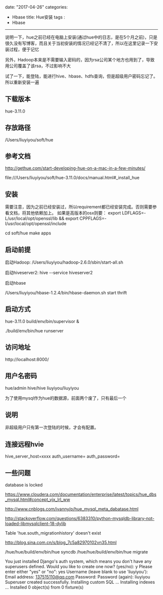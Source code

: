 date: "2017-04-26"
categories: 
  - Hbase
title: Hue安装
tags : 
 - Hbase
---

说明一下，hue之前已经在电脑上安装(通过hue中的日志，是在5个月之前)，只是很久没有写博客，而且关于当初安装的情况已经记不清了，所以在这里记录一下安装过程，便于记忆

另外，Hadoop本来是不需要输入密码的，因为rsa公司某个地方也用到了，导致用公司覆盖了该rsa，不过影响不大


试了一下，能登陆，能进行hive、hbase、hdfs查询，但是超级用户密码忘记了。所以重新安装一遍

## 下载版本  

hue-3.11.0


## 存放路径

/Users/liuyiyou/soft/hue

## 参考文档

http://gethue.com/start-developing-hue-on-a-mac-in-a-few-minutes/

file:///Users/liuyiyou/soft/hue-3.11.0/docs/manual.html#_install_hue


## 安装

需要注意，因为之前已经安装过，所以requirement都已经安装完成。否则需要参看文档，将其他依赖加上。 如果是高版本的osx则要：
export LDFLAGS=-L/usr/local/opt/openssl/lib && export CPPFLAGS=-I/usr/local/opt/openssl/include

cd soft/hue
make apps


## 启动前提

启动Hadoop: /Users/liuyiyou/hadoop-2.6.0/sbin/start-all.sh

启动hiveserver2:  hive --service hiveserver2

启动hbase 

/Users/liuyiyou/hbase-1.2.4/bin/hbase-daemon.sh start thrift

## 启动方式

hue-3.11.0 build/env/bin/supervisor &

./build/env/bin/hue runserver

## 访问地址

http://localhost:8000/


## 用户名密码 

hue/admin
hive/hive
liuyiyou/liuyiyou

为了使用mysql作为hue的数据源，前面两个废了，只有最后一个


## 说明

非超级用户只有第一次登陆的时候，才会有配置。



## 连接远程hvie

hive_server_host=xxxx
auth_username=
auth_password=



## 一些问题

database is locked

https://www.cloudera.com/documentation/enterprise/latest/topics/hue_dbs_mysql.html#concept_vjx_lrl_ww

http://www.cnblogs.com/ivanny/p/hue_mysql_meta_dabatase.html

http://stackoverflow.com/questions/6383310/python-mysqldb-library-not-loaded-libmysqlclient-18-dylib





Table 'hue.south_migrationhistory' doesn't exist

http://blog.sina.com.cn/s/blog_7c5a82970102vn35.html

/hue/hue/build/env/bin/hue syncdb
/hue/hue/build/env/bin/hue migrate



You just installed Django's auth system, which means you don't have any superusers defined.
Would you like to create one now? (yes/no): y
Please enter either "yes" or "no": yes
Username (leave blank to use 'liuyiyou'): 
Email address: 137515110@qq.com
Password: 
Password (again): liuyiyou
Superuser created successfully.
Installing custom SQL ...
Installing indexes ...
Installed 0 object(s) from 0 fixture(s)



